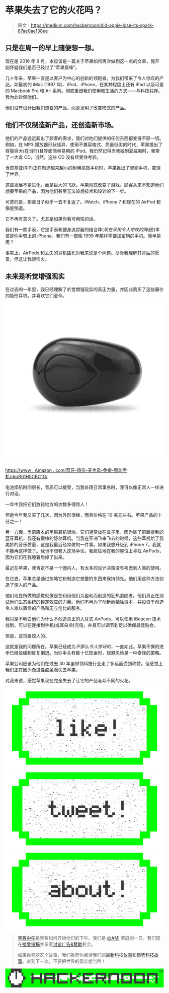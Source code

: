 # 苹果失去了它的火花吗？

> 原文：<https://medium.com/hackernoon/did-apple-lose-its-spark-87ae0ae138ee>

## 只是在周一的早上随便想一想。

现在是 2016 年 9 月，本应该是一篇关于苹果如何再次做到这一点的文章，我开始怀疑我们是否已经过了“苹果巅峰”。

几十年来，苹果一直是以客户为中心的创新的领跑者。为我们带来了令人惊叹的产品，如最初的 iMac (1997 年)、iPod、iPhone，在某种程度上还有 iPad 以及可爱的 Macbook Pro 和 Air 系列。彻底重塑我们使用和生活的方式——与科技共存。我为此钦佩他们。

他们没有设计出我们想要的产品，而是发明了改变模式的产品。

## 他们不仅制造新产品，还创造新市场。

他们的产品远远超出了顾客的需求，我们对他们提供的任何东西都变得不顾一切。例如，在 MP3 播放器形状怪异、使用不兼容格式、质量低劣的时代，苹果推出了容量巨大(在当时)且界面简单易用的 iPod。我仍然记得当我搬到夏威夷时，我带了一大盒 CD，当然，这些 CD 没有经受住考验。

当诺基亚(RIP)正在制造越来越小的耐用高效手机时，苹果推出了智能手机，震惊了世界。

这些发展不是进化，而是巨大的飞跃。苹果彻底改变了游戏。顾客从来不知道他们想要苹果的产品，因为他们甚至无法设想技术和设计的下一步。

可悲的是，那些日子似乎一去不复返了。iWatch、iPhone 7 和现在的 AirPod 都像是倒退。

它不再有意义了。尤其是如果你看可用性的话。

我们有一款手表，它是手表和健身追踪器的结合体(*现在采用令人惊叹的陶瓷*))本该是你手臂上的 iPhone。我们有一部像 1999 年那样需要加密狗的手机。简单易用？

事实上，AirPods 和丢失的耳机插孔对我来说是个问题。尽管我理解其背后的愿景，但这让我很恼火。

## 未来是听觉增强现实

在过去的一年里，我已经理解了听觉增强现实的真正力量，并因此购买了这些廉价的隐形耳机，并喜欢它们至今。

![](img/c7c4e1c5e0b718a0e1f9a24b7164eab7.png)

[https://www . Amazon . com/蓝牙-隐形-麦克风-免提-智能手机/dp/B01H5CBC1G/](https://www.amazon.com/Bluetooth-Invisible-Microphone-Hands-free-Smartphone/dp/B01H5CBC1G/ref=sr_1_2?ie=UTF8&qid=1473656905&sr=8-2&keywords=invisible+earphone)

电池续航时间很长，音质可以接受，当我处理日常事务时，我可以像正常人一样进行对话。

一年中我把它们放错地方的次数多得惊人！

但是今年我又买了几次，因为外形很棒，而且价格在 10 美元左右。苹果产品的十分之一！

另一方面，当前版本的苹果耳机很烂。它们通常放在盒子里，因为除了前面提到的蓝牙耳机，我还有很棒的舒尔耳机。当我在亚洲飞来飞去的时候，这些耳机给了我美妙的音乐质量，这是我最近经常做的一件事。如果我想升级到 iPhone 7，我就不能再这样做了。我也不想卷入这场争论，我疯狂地在我的座位上寻找 AirPods，因为它们在我睡着后掉了出来。

最近在苹果，我肯定不是一个圈内人，有太多的设计决策没有考虑到人类的使用。

在过去，苹果总是通过忽略它和制造它想要的东西来保持领先。他们用这种方法创造了惊人的产品。

他们现在所做的感觉就像是在利用他们为盈利而创造的狂热追随者。他们真正在测试他们生态系统的锁定效应的力量。他们不再为了创新而牺牲资本，并投资于创造令人难以置信的产品和无与伦比的服务。

我只是不明白他们为什么不创造真正的入耳式 AirPods，可以使用 iBeacon 技术找到，可以在连接到手机(或耳朵)时充电，并且可以调节到足以确保最佳贴合。

但是，这将是惊人的。

这就是我的问题所在。苹果已经成为*不那么令人惊讶的*，一直如此。苹果不懈的进步已经放缓到反复倒退。当你手头有数十亿现金时，规避风险是一种奇怪的策略。

苹果公司应该为他们在过去 30 年里带领科技行业走了多远而受到称赞。但感觉上我们正在因为渐进性痴呆而失去苹果。

对我来说，感觉苹果现在完全失去了让它的产品与众不同的火花。

[![](img/50ef4044ecd4e250b5d50f368b775d38.png)](http://bit.ly/HackernoonFB)[![](img/979d9a46439d5aebbdcdca574e21dc81.png)](https://goo.gl/k7XYbx)[![](img/2930ba6bd2c12218fdbbf7e02c8746ff.png)](https://goo.gl/4ofytp)

> [黑客中午](http://bit.ly/Hackernoon)是黑客如何开始他们的下午。我们是 [@AMI](http://bit.ly/atAMIatAMI) 家庭的一员。我们现在[接受投稿](http://bit.ly/hackernoonsubmission)并乐意[讨论广告&赞助](mailto:partners@amipublications.com)机会。
> 
> 如果你喜欢这个故事，我们推荐你阅读我们的[最新科技故事](http://bit.ly/hackernoonlatestt)和[趋势科技故事](https://hackernoon.com/trending)。直到下一次，不要把世界的现实想当然！

[![](img/be0ca55ba73a573dce11effb2ee80d56.png)](https://goo.gl/Ahtev1)